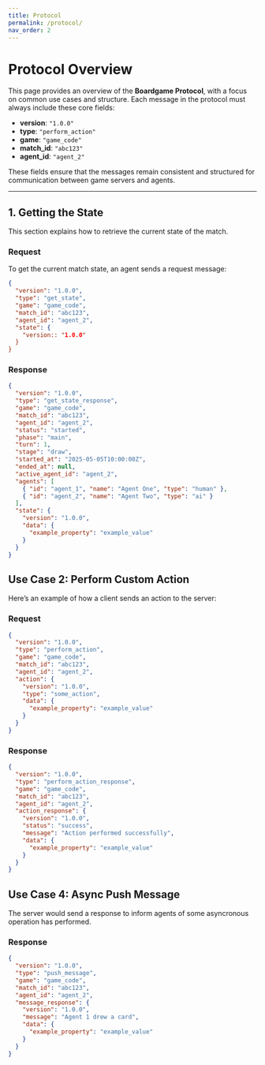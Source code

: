 ```yaml
---
title: Protocol
permalink: /protocol/
nav_order: 2
---
```



# Protocol Overview

This page provides an overview of the **Boardgame Protocol**, with a focus on common use cases and structure. Each message in the protocol must always include these core fields:

- **version**: `"1.0.0"`
- **type**: `"perform_action"`
- **game**: `"game_code"`
- **match_id**: `"abc123"`
- **agent_id**: `"agent_2"`

These fields ensure that the messages remain consistent and structured for communication between game servers and agents.

---

## 1. Getting the State

This section explains how to retrieve the current state of the match.

### Request

To get the current match state, an agent sends a request message:

```json
{
  "version": "1.0.0",
  "type": "get_state",
  "game": "game_code",
  "match_id": "abc123",
  "agent_id": "agent_2",
  "state": {
    "version:: "1.0.0"
  }
}
```

### Response
```json
{
  "version": "1.0.0",
  "type": "get_state_response",
  "game": "game_code",
  "match_id": "abc123",
  "agent_id": "agent_2",
  "status": "started",
  "phase": "main",
  "turn": 1,
  "stage": "draw",
  "started_at": "2025-05-05T10:00:00Z",
  "ended_at": null,
  "active_agent_id": "agent_2",
  "agents": [
    { "id": "agent_1", "name": "Agent One", "type": "human" },
    { "id": "agent_2", "name": "Agent Two", "type": "ai" }
  ],
  "state": {
    "version": "1.0.0",
    "data": {
      "example_property": "example_value"
    }
  }
}
```

## Use Case 2: Perform Custom Action

Here’s an example of how a client sends an action to the server:

### Request

```json
{
  "version": "1.0.0",
  "type": "perform_action",
  "game": "game_code",
  "match_id": "abc123",
  "agent_id": "agent_2",
  "action": {
    "version": "1.0.0",
    "type": "some_action",
    "data": {
      "example_property": "example_value"
    }
  }
}
```

### Response

```json
{
  "version": "1.0.0",
  "type": "perform_action_response",
  "game": "game_code",
  "match_id": "abc123",
  "agent_id": "agent_2",
  "action_response": {
    "version": "1.0.0",
    "status": "success",
    "message": "Action performed successfully",
    "data": {
      "example_property": "example_value"
    }
  }
}
```

## Use Case 4: Async Push Message 

The server would send a response to inform agents of some asyncronous operation has performed.

### Response

```json
{
  "version": "1.0.0",
  "type": "push_message",
  "game": "game_code",
  "match_id": "abc123",
  "agent_id": "agent_2",
  "message_response": {
    "version": "1.0.0",
    "message": "Agent 1 drew a card",
    "data": {
      "example_property": "example_value"
    }
  }
}
```
